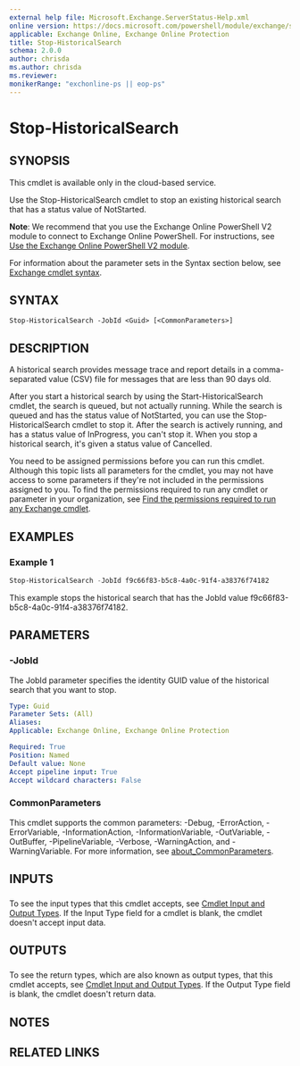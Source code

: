 ```yaml
---
external help file: Microsoft.Exchange.ServerStatus-Help.xml
online version: https://docs.microsoft.com/powershell/module/exchange/stop-historicalsearch
applicable: Exchange Online, Exchange Online Protection
title: Stop-HistoricalSearch
schema: 2.0.0
author: chrisda
ms.author: chrisda
ms.reviewer:
monikerRange: "exchonline-ps || eop-ps"
---
```


# Stop-HistoricalSearch

## SYNOPSIS
This cmdlet is available only in the cloud-based service.

Use the Stop-HistoricalSearch cmdlet to stop an existing historical search that has a status value of NotStarted.

**Note**: We recommend that you use the Exchange Online PowerShell V2 module to connect to Exchange Online PowerShell. For instructions, see [Use the Exchange Online PowerShell V2 module](https://docs.microsoft.com/powershell/exchange/exchange-online-powershell-v2).

For information about the parameter sets in the Syntax section below, see [Exchange cmdlet syntax](https://docs.microsoft.com/powershell/exchange/exchange-cmdlet-syntax).

## SYNTAX

```
Stop-HistoricalSearch -JobId <Guid> [<CommonParameters>]
```

## DESCRIPTION
A historical search provides message trace and report details in a comma-separated value (CSV) file for messages that are less than 90 days old.

After you start a historical search by using the Start-HistoricalSearch cmdlet, the search is queued, but not actually running. While the search is queued and has the status value of NotStarted, you can use the Stop-HistoricalSearch cmdlet to stop it. After the search is actively running, and has a status value of InProgress, you can't stop it. When you stop a historical search, it's given a status value of Cancelled.

You need to be assigned permissions before you can run this cmdlet. Although this topic lists all parameters for the cmdlet, you may not have access to some parameters if they're not included in the permissions assigned to you. To find the permissions required to run any cmdlet or parameter in your organization, see [Find the permissions required to run any Exchange cmdlet](https://docs.microsoft.com/powershell/exchange/find-exchange-cmdlet-permissions).

## EXAMPLES

### Example 1
```powershell
Stop-HistoricalSearch -JobId f9c66f83-b5c8-4a0c-91f4-a38376f74182
```

This example stops the historical search that has the JobId value f9c66f83-b5c8-4a0c-91f4-a38376f74182.

## PARAMETERS

### -JobId
The JobId parameter specifies the identity GUID value of the historical search that you want to stop.

```yaml
Type: Guid
Parameter Sets: (All)
Aliases:
Applicable: Exchange Online, Exchange Online Protection

Required: True
Position: Named
Default value: None
Accept pipeline input: True
Accept wildcard characters: False
```

### CommonParameters
This cmdlet supports the common parameters: -Debug, -ErrorAction, -ErrorVariable, -InformationAction, -InformationVariable, -OutVariable, -OutBuffer, -PipelineVariable, -Verbose, -WarningAction, and -WarningVariable. For more information, see [about_CommonParameters](https://go.microsoft.com/fwlink/p/?LinkID=113216).

## INPUTS

###  
To see the input types that this cmdlet accepts, see [Cmdlet Input and Output Types](https://go.microsoft.com/fwlink/p/?linkId=616387). If the Input Type field for a cmdlet is blank, the cmdlet doesn't accept input data.

## OUTPUTS

###  
To see the return types, which are also known as output types, that this cmdlet accepts, see [Cmdlet Input and Output Types](https://go.microsoft.com/fwlink/p/?linkId=616387). If the Output Type field is blank, the cmdlet doesn't return data.

## NOTES

## RELATED LINKS
